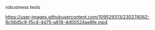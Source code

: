 robustness tests


https://user-images.githubusercontent.com/109529313/230274062-9c56d5c9-f5c4-4d75-a618-4d00524ae8fe.mp4

